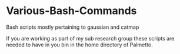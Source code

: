 # Various-Bash-Commands
Bash scripts mostly pertaining to gaussian and catmap

If you are working as part of my sub research group these scripts are needed to have in you bin in the home directory of Palmetto.
